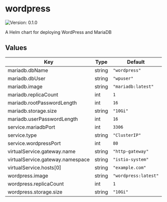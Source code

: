 # wordpress

![Version: 0.1.0](https://img.shields.io/badge/Version-0.1.0-informational?style=flat-square)

A Helm chart for deploying WordPress and MariaDB

## Values

| Key | Type | Default | Description |
|-----|------|---------|-------------|
| mariadb.dbName | string | `"wordpress"` |  |
| mariadb.dbUser | string | `"wpuser"` |  |
| mariadb.image | string | `"mariadb:latest"` |  |
| mariadb.replicaCount | int | `1` |  |
| mariadb.rootPasswordLength | int | `16` |  |
| mariadb.storage.size | string | `"10Gi"` |  |
| mariadb.userPasswordLength | int | `16` |  |
| service.mariadbPort | int | `3306` |  |
| service.type | string | `"ClusterIP"` |  |
| service.wordpressPort | int | `80` |  |
| virtualService.gateway.name | string | `"http-gateway"` |  |
| virtualService.gateway.namespace | string | `"istio-system"` |  |
| virtualService.hosts[0] | string | `"example.com"` |  |
| wordpress.image | string | `"wordpress:latest"` |  |
| wordpress.replicaCount | int | `1` |  |
| wordpress.storage.size | string | `"10Gi"` |  |

